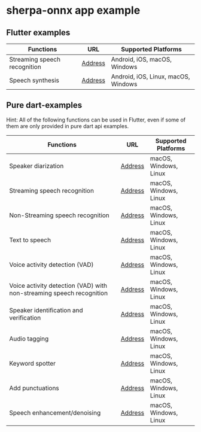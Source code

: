 # sherpa-onnx app example

## Flutter examples

| Functions | URL | Supported Platforms|
|---|---|---|
|Streaming speech recognition| [Address](https://github.com/k2-fsa/sherpa-onnx/tree/master/flutter-examples/streaming_asr)| Android, iOS, macOS, Windows|
|Speech synthesis| [Address](https://github.com/k2-fsa/sherpa-onnx/tree/master/flutter-examples/tts)| Android, iOS, Linux, macOS, Windows|

## Pure dart-examples

Hint: All of the following functions can be used in Flutter, even if some of them are only provided in pure dart api examples.

| Functions | URL | Supported Platforms|
|---|---|---|
|Speaker diarization| [Address](https://github.com/k2-fsa/sherpa-onnx/tree/master/dart-api-examples/speaker-diarization)| macOS, Windows, Linux|
|Streaming speech recognition| [Address](https://github.com/k2-fsa/sherpa-onnx/tree/master/dart-api-examples/streaming-asr)| macOS, Windows, Linux|
|Non-Streaming speech recognition| [Address](https://github.com/k2-fsa/sherpa-onnx/tree/master/dart-api-examples/non-streaming-asr)| macOS, Windows, Linux|
|Text to speech| [Address](https://github.com/k2-fsa/sherpa-onnx/tree/master/dart-api-examples/tts)| macOS, Windows, Linux|
|Voice activity detection (VAD)| [Address](https://github.com/k2-fsa/sherpa-onnx/tree/master/dart-api-examples/vad)| macOS, Windows, Linux|
|Voice activity detection (VAD) with non-streaming speech recognition| [Address](https://github.com/k2-fsa/sherpa-onnx/tree/master/dart-api-examples/vad-with-non-streaming-asr)| macOS, Windows, Linux|
|Speaker identification and verification| [Address](https://github.com/k2-fsa/sherpa-onnx/tree/master/dart-api-examples/speaker-identification)| macOS, Windows, Linux|
|Audio tagging| [Address](https://github.com/k2-fsa/sherpa-onnx/tree/master/dart-api-examples/audio-tagging)| macOS, Windows, Linux|
|Keyword spotter| [Address](https://github.com/k2-fsa/sherpa-onnx/tree/master/dart-api-examples/keyword-spotter)| macOS, Windows, Linux|
|Add punctuations| [Address](https://github.com/k2-fsa/sherpa-onnx/tree/master/dart-api-examples/add-punctuations)| macOS, Windows, Linux|
|Speech enhancement/denoising| [Address](https://github.com/k2-fsa/sherpa-onnx/tree/master/dart-api-examples/speech-enhancement-gtcrn)| macOS, Windows, Linux|
